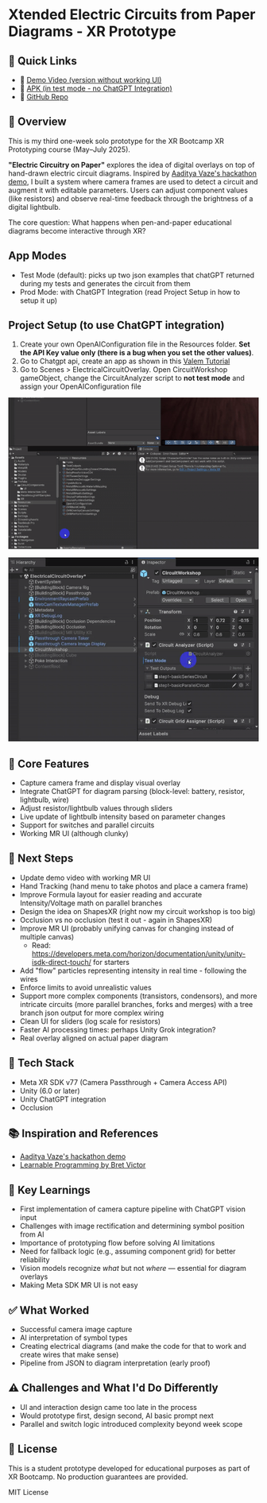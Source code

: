 # Xtended Electric Circuits from Paper Diagrams - XR Prototype

## 🔗 Quick Links
- 🎥 [Demo Video (version without working UI)](https://drive.google.com/file/d/1aiGPg8qhQ4PnUGLBZeQa8bGaMMoHUgkI/view?usp=sharing)
- 📑 [APK (in test mode - no ChatGPT Integration)](https://drive.google.com/file/d/1CsbgUn9VQTUS14HMkUqLuYwGXlILZcuX/view?usp=sharing)
- 💾 [GitHub Repo](https://github.com/tiagomms/XRPrototyping-03-PaperDigitalOverlay)

## 🧠 Overview

This is my third one-week solo prototype for the XR Bootcamp XR Prototyping course (May–July 2025).

**"Electric Circuitry on Paper"** explores the idea of digital overlays on top of hand-drawn electric circuit diagrams. Inspired by [Aaditya Vaze's hackathon demo](https://www.linkedin.com/posts/aadityav_electronic-circuit-from-a-sketch-building-activity-7284585048605937665-_dhx), I built a system where camera frames are used to detect a circuit and augment it with editable parameters. Users can adjust component values (like resistors) and observe real-time feedback through the brightness of a digital lightbulb.

The core question: What happens when pen-and-paper educational diagrams become interactive through XR?

## App Modes
- Test Mode (default): picks up two json examples that chatGPT returned during my tests and generates the circuit from them
- Prod Mode: with ChatGPT Integration (read Project Setup in how to setup it up)

## Project Setup (to use ChatGPT integration)
1. Create your own OpenAIConfiguration file in the Resources folder. **Set the API Key value only (there is a bug when you set the other values)**.
2. Go to Chatgpt api, create an app as shown in this [Valem Tutorial](https://youtu.be/cue4DIdduUU?si=yzdvv_SG3Uwcr4Bx&t=141)
3. Go to Scenes > ElectricalCircuitOverlay. Open CircuitWorkshop gameObject, change the CircuitAnalyzer script to **not test mode** and assign your OpenAIConfiguration file

![How to create OpenAIConfiguration file](./Images/SetupOpenAIConfigurationResources.gif)

![Activate ChatGPT integration in scene](./Images/CircuitWorkshopSetup.gif)

## 🔧 Core Features

- Capture camera frame and display visual overlay
- Integrate ChatGPT for diagram parsing (block-level: battery, resistor, lightbulb, wire)
- Adjust resistor/lightbulb values through sliders
- Live update of lightbulb intensity based on parameter changes
- Support for switches and parallel circuits
- Working MR UI (although clunky)

## 🌟 Next Steps
- Update demo video with working MR UI 
- Hand Tracking (hand menu to take photos and place a camera frame)
- Improve Formula layout for easier reading and accurate Intensity/Voltage math on parallel branches
- Design the idea on ShapesXR (right now my circuit workshop is too big)
- Occlusion vs no occlusion (test it out - again in ShapesXR)
- Improve MR UI (probably unifying canvas for changing instead of multiple canvas)
  - Read: https://developers.meta.com/horizon/documentation/unity/unity-isdk-direct-touch/ for starters
- Add "flow" particles representing intensity in real time - following the wires
- Enforce limits to avoid unrealistic values
- Support more complex components (transistors, condensors), and more intricate circuits (more parallel branches, forks and merges) with a tree branch json output for more complex wiring
- Clean UI for sliders (log scale for resistors)
- Faster AI processing times: perhaps Unity Grok integration?
- Real overlay aligned on actual paper diagram

## 🧰 Tech Stack

- Meta XR SDK v77 (Camera Passthrough + Camera Access API)
- Unity (6.0 or later)
- Unity ChatGPT integration
- Occlusion

## 📚 Inspiration and References

- [Aaditya Vaze's hackathon demo](https://www.linkedin.com/posts/aadityav_electronic-circuit-from-a-sketch-building-activity-7284585048605937665-_dhx)
- [Learnable Programming by Bret Victor](https://worrydream.com/LearnableProgramming/)

## 🧪 Key Learnings

- First implementation of camera capture pipeline with ChatGPT vision input
- Challenges with image rectification and determining symbol position from AI
- Importance of prototyping flow before solving AI limitations
- Need for fallback logic (e.g., assuming component grid) for better reliability
- Vision models recognize *what* but not *where* — essential for diagram overlays
- Making Meta SDK MR UI is not easy

## ✅ What Worked

- Successful camera image capture
- AI interpretation of symbol types
- Creating electrical diagrams (and make the code for that to work and create wires that make sense)
- Pipeline from JSON to diagram interpretation (early proof)

## ⚠️ Challenges and What I'd Do Differently

- UI and interaction design came too late in the process
- Would prototype first, design second, AI basic prompt next
- Parallel and switch logic introduced complexity beyond week scope

## 🪪 License

This is a student prototype developed for educational purposes as part of XR Bootcamp. No production guarantees are provided.

MIT License